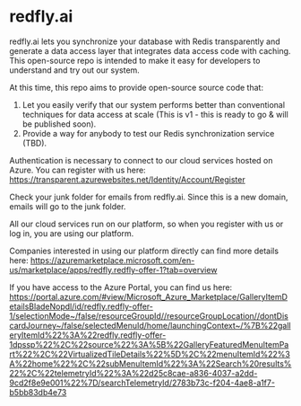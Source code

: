 # redfly.ai
redfly.ai lets you synchronize your database with Redis transparently and generate a data access layer that integrates data access code with caching. This open-source repo is intended to make it easy for developers to understand and try out our system.

At this time, this repo aims to provide open-source source code that:

1. Let you easily verify that our system performs better than conventional techniques for data access at scale (This is v1 - this is ready to go & will be published soon).
2. Provide a way for anybody to test our Redis synchronization service (TBD).

Authentication is necessary to connect to our cloud services hosted on Azure. You can register with us here: https://transparent.azurewebsites.net/Identity/Account/Register

Check your junk folder for emails from redfly.ai. Since this is a new domain, emails will go to the junk folder.

All our cloud services run on our platform, so when you register with us or log in, you are using our platform. 

Companies interested in using our platform directly can find more details here: https://azuremarketplace.microsoft.com/en-us/marketplace/apps/redfly.redfly-offer-1?tab=overview

If you have access to the Azure Portal, you can find us here: https://portal.azure.com/#view/Microsoft_Azure_Marketplace/GalleryItemDetailsBladeNopdl/id/redfly.redfly-offer-1/selectionMode~/false/resourceGroupId//resourceGroupLocation//dontDiscardJourney~/false/selectedMenuId/home/launchingContext~/%7B%22galleryItemId%22%3A%22redfly.redfly-offer-1dpssp%22%2C%22source%22%3A%5B%22GalleryFeaturedMenuItemPart%22%2C%22VirtualizedTileDetails%22%5D%2C%22menuItemId%22%3A%22home%22%2C%22subMenuItemId%22%3A%22Search%20results%22%2C%22telemetryId%22%3A%22d25c8cae-a836-4037-a2dd-9cd2f8e9e001%22%7D/searchTelemetryId/2783b73c-f204-4ae8-a1f7-b5bb83db4e73
